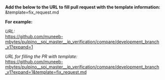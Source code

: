 **Add the below to the URL to fill pull request with the template information:**     
&template=fix_request.md

**For example:** 

*URL:*   
https://github.com/muneeb-mbytes/pulpino__spi_master__ip_verification/compare/development_branch_v1?expand=1  
  
*URL for filling the PR with template:*   
https://github.com/muneeb-mbytes/pulpino__spi_master__ip_verification/compare/development_branch_v1?expand=1&template=fix_request.md
